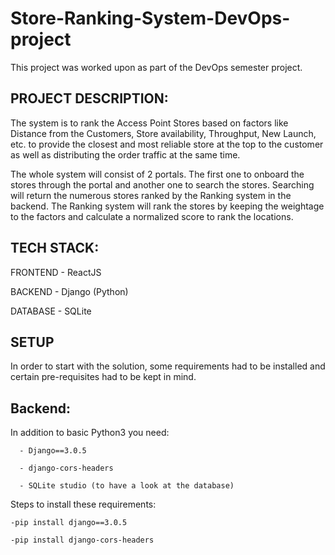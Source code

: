 # Store-Ranking-System-DevOps-project
This project was worked upon as part of the DevOps semester project.

## PROJECT DESCRIPTION:

The system is to rank the Access Point Stores based on factors like Distance from the Customers, Store availability, Throughput, New Launch, etc. to provide the closest and most reliable store at the top to the customer as well as distributing the order traffic at the same time.

The whole system will consist of 2 portals. The first one to onboard the stores through the portal and another one to search the stores. Searching will return the numerous stores ranked by the Ranking system in the backend. The Ranking system will rank the stores by keeping the weightage to the factors and calculate a normalized score to rank the locations.

## TECH STACK: 
FRONTEND - ReactJS

BACKEND - Django (Python)

DATABASE - SQLite

## SETUP
In order to start with the solution, some requirements had to be installed and certain pre-requisites had to be kept in mind.
   ## Backend:
   
   In addition to basic Python3 you need:
   
      - Django==3.0.5

      - django-cors-headers

      - SQLite studio (to have a look at the database)
   
  
   Steps to install these requirements:
   
    -pip install django==3.0.5

    -pip install django-cors-headers
   
  
   
   
   
   
   
   
   
   
   
   
